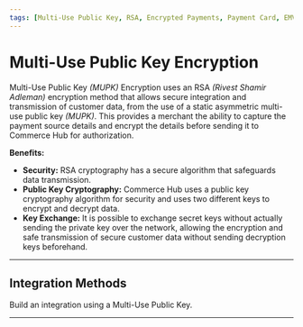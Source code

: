 ```yaml
---
tags: [Multi-Use Public Key, RSA, Encrypted Payments, Payment Card, EMV, Track]
---
```


# Multi-Use Public Key Encryption

Multi-Use Public Key *(MUPK)* Encryption uses an RSA *(Rivest Shamir Adleman)* encryption method that allows secure integration and transmission of customer data, from the use of a static asymmetric multi-use public key *(MUPK)*. This provides a merchant the ability to capture the payment source details and encrypt the details before sending it to Commerce Hub for authorization.

**Benefits:**

- **Security:** RSA cryptography has a secure algorithm that safeguards data transmission.
- **Public Key Cryptography:** Commerce Hub uses a public key cryptography algorithm for security and uses two different keys to encrypt and decrypt data.
- **Key Exchange:** It is possible to exchange secret keys without actually sending the private key over the network, allowing the encryption and safe transmission of secure customer data without sending decryption keys beforehand.

---

## Integration Methods

Build an integration using a Multi-Use Public Key.

<!-- type: row -->

<!-- type: card
title: Key Management
description: Commerce Hub's key management system is needed to achieve PCI DSS compliance by implementing a crypto system that manages the secure creation, exchange, distribution, storage and use of cryptographic keys, to protect a customer's sensitive payment card data.
link: ?path=docs/Resources/Guides/Multi-Use-Public-Key/Multi-Use-Public-Key-Management.md
-->

<!-- type: card
title: Encrypt Payment Data
description: The merchant uses multi-use public key for the asymmetric PaymentCard, PaymentEMV, or PaymentTrack encryption of the card data where the merchant can store and send the data to Commerce Hub at a later time.
link: ?path=docs/Resources/Guides/Multi-Use-Public-Key/Multi-Use-Public-Key-Encryption.md
-->

<!-- type: row-end -->

---
